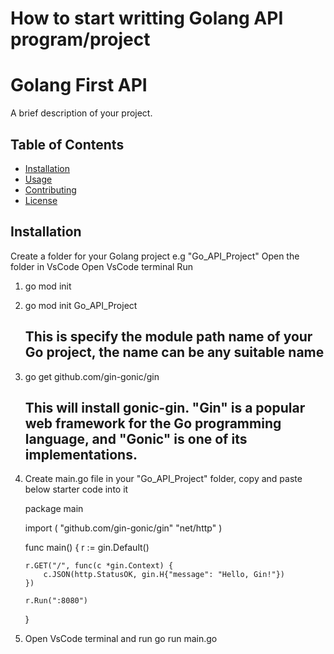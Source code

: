 # How to start writting Golang API program/project

# Golang First API

A brief description of your project.

## Table of Contents

- [Installation](#installation)
- [Usage](#usage)
- [Contributing](#contributing)
- [License](#license)

## Installation

Create a folder for your Golang project e.g "Go_API_Project"
Open the folder in VsCode
Open VsCode terminal
Run

1.  go mod init
2.  go mod init Go_API_Project
    ## This is specify the module path name of your Go project, the name can be any suitable name
3.  go get github.com/gin-gonic/gin
    ## This will install gonic-gin. "Gin" is a popular web framework for the Go programming language, and "Gonic" is one of its implementations.
4.  Create main.go file in your "Go_API_Project" folder, copy and paste below starter code into it

    package main

    import (
    "github.com/gin-gonic/gin"
    "net/http"
    )

    func main() {
    r := gin.Default()

        r.GET("/", func(c *gin.Context) {
            c.JSON(http.StatusOK, gin.H{"message": "Hello, Gin!"})
        })

        r.Run(":8080")

    }

5.  Open VsCode terminal and run
    go run main.go
